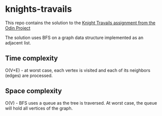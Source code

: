 # knights-travails

This repo contains the solution to the [Knight Travails assignment from the Odin Project](https://www.theodinproject.com/lessons/javascript-knights-travails)

The solution uses BFS on a graph data structure implemented as an adjacent list. 

## Time complexity
O(V+E) - at worst case, each vertex is visited and each of its neighbors (edges) are processed.

## Space complexity
O(V) - BFS uses a queue as the tree is traversed. At worst case, the queue will hold all vertices of the graph.
